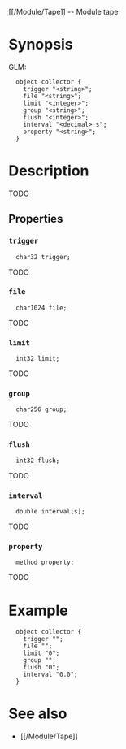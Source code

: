 [[/Module/Tape]] -- Module tape

# Synopsis
GLM:
~~~
  object collector {
    trigger "<string>";
    file "<string>";
    limit "<integer>";
    group "<string>";
    flush "<integer>";
    interval "<decimal> s";
    property "<string>";
  }
~~~

# Description

TODO

## Properties

### `trigger`
~~~
  char32 trigger;
~~~

TODO

### `file`
~~~
  char1024 file;
~~~

TODO

### `limit`
~~~
  int32 limit;
~~~

TODO

### `group`
~~~
  char256 group;
~~~

TODO

### `flush`
~~~
  int32 flush;
~~~

TODO

### `interval`
~~~
  double interval[s];
~~~

TODO

### `property`
~~~
  method property;
~~~

TODO

# Example

~~~
  object collector {
    trigger "";
    file "";
    limit "0";
    group "";
    flush "0";
    interval "0.0";
  }
~~~

# See also
* [[/Module/Tape]]

